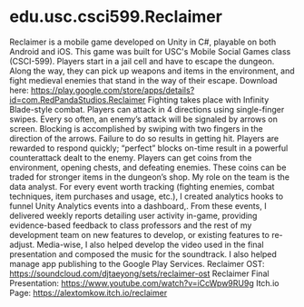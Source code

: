 # edu.usc.csci599.Reclaimer
Reclaimer is a mobile game developed on Unity in C#, playable on both Android and iOS. This game was built for USC's Mobile Social Games class (CSCI-599). Players start in a jail cell and have to escape the dungeon. Along the way, they can pick up weapons and items in the environment, and fight medieval enemies that stand in the way of their escape.  Download here: https://play.google.com/store/apps/details?id=com.RedPandaStudios.Reclaimer  Fighting takes place with Infinity Blade-style combat. Players can attack in 4 directions using single-finger swipes. Every so often, an enemy’s attack will be signaled by arrows on screen. Blocking is accomplished by swiping with two fingers in the direction of the arrows. Failure to do so results in getting hit. Players are rewarded to respond quickly; “perfect” blocks on-time result in a powerful counterattack dealt to the enemy.  Players can get coins from the environment, opening chests, and defeating enemies. These coins can be traded for stronger items in the dungeon’s shop.  My role on the team is the data analyst. For every event worth tracking (fighting enemies, combat techniques, item purchases and usage, etc.), I created analytics hooks to funnel Unity Analytics events into a dashboard,. From these events, I delivered weekly reports detailing user activity in-game, providing evidence-based feedback to class professors and the rest of my development team on new features to develop, or existing features to re-adjust.  Media-wise, I also helped develop the video used in the final presentation and composed the music for the soundtrack. I also helped manage app publishing to the Google Play Services.  Reclaimer OST: https://soundcloud.com/djtaeyong/sets/reclaimer-ost Reclaimer Final Presentation: https://www.youtube.com/watch?v=iCcWpw9RU9g Itch.io Page: https://alextomkow.itch.io/reclaimer
